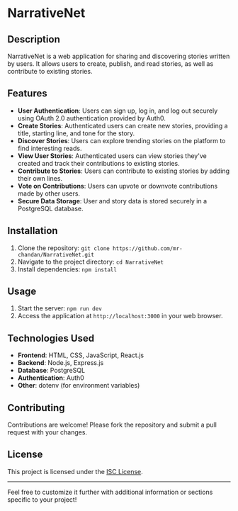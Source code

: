 # NarrativeNet

## Description

NarrativeNet is a web application for sharing and discovering stories written by users. It allows users to create, publish, and read stories, as well as contribute to existing stories.

## Features

- **User Authentication**: Users can sign up, log in, and log out securely using OAuth 2.0 authentication provided by Auth0.
- **Create Stories**: Authenticated users can create new stories, providing a title, starting line, and tone for the story.
- **Discover Stories**: Users can explore trending stories on the platform to find interesting reads.
- **View User Stories**: Authenticated users can view stories they've created and track their contributions to existing stories.
- **Contribute to Stories**: Users can contribute to existing stories by adding their own lines.
- **Vote on Contributions**: Users can upvote or downvote contributions made by other users.
- **Secure Data Storage**: User and story data is stored securely in a PostgreSQL database.

## Installation

1. Clone the repository: `git clone https://github.com/mr-chandan/NarrativeNet.git`
2. Navigate to the project directory: `cd NarrativeNet`
3. Install dependencies: `npm install`

## Usage

1. Start the server: `npm run dev`
2. Access the application at `http://localhost:3000` in your web browser.

## Technologies Used

- **Frontend**: HTML, CSS, JavaScript, React.js
- **Backend**: Node.js, Express.js
- **Database**: PostgreSQL
- **Authentication**: Auth0
- **Other**: dotenv (for environment variables)

## Contributing

Contributions are welcome! Please fork the repository and submit a pull request with your changes.

## License

This project is licensed under the [ISC License](https://opensource.org/licenses/ISC).

---

Feel free to customize it further with additional information or sections specific to your project!
